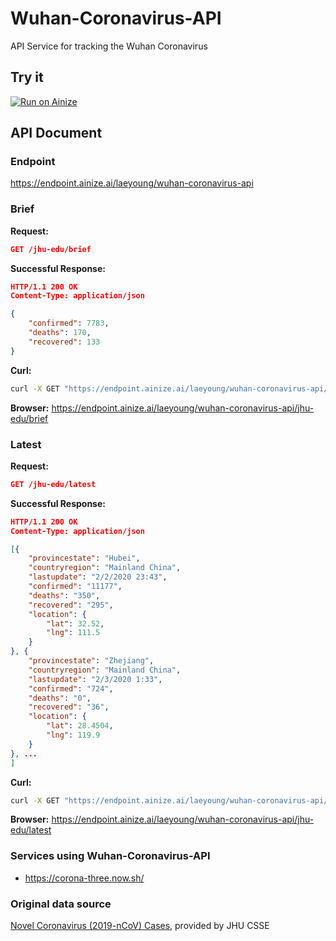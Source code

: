# Wuhan-Coronavirus-API
API Service for tracking the Wuhan Coronavirus

## Try it
[![Run on Ainize](https://ainize.ai/static/images/run_on_ainize_button.svg)](https://ainize.web.app/redirect?git_repo=github.com/Laeyoung/Wuhan-Coronavirus-API)

## API Document

### Endpoint
https://endpoint.ainize.ai/laeyoung/wuhan-coronavirus-api

### Brief

**Request:**
```json
GET /jhu-edu/brief
```
**Successful Response:**
```json
HTTP/1.1 200 OK
Content-Type: application/json

{
	"confirmed": 7783,
	"deaths": 170,
	"recovered": 133
}
```

**Curl:**
```sh
curl -X GET "https://endpoint.ainize.ai/laeyoung/wuhan-coronavirus-api/jhu-edu/brief" -H "accept: application/json"
```

**Browser:**
https://endpoint.ainize.ai/laeyoung/wuhan-coronavirus-api/jhu-edu/brief

### Latest

**Request:**
```json
GET /jhu-edu/latest
```
**Successful Response:**
```json
HTTP/1.1 200 OK
Content-Type: application/json

[{
	"provincestate": "Hubei",
	"countryregion": "Mainland China",
	"lastupdate": "2/2/2020 23:43",
	"confirmed": "11177",
	"deaths": "350",
	"recovered": "295",
	"location": {
		"lat": 32.52,
		"lng": 111.5
	}
}, {
	"provincestate": "Zhejiang",
	"countryregion": "Mainland China",
	"lastupdate": "2/3/2020 1:33",
	"confirmed": "724",
	"deaths": "0",
	"recovered": "36",
	"location": {
		"lat": 28.4504,
		"lng": 119.9
	}
}, ...
]
```

**Curl:**
```sh
curl -X GET "https://endpoint.ainize.ai/laeyoung/wuhan-coronavirus-api/jhu-edu/latest" -H "accept: application/json"
```

**Browser:**
https://endpoint.ainize.ai/laeyoung/wuhan-coronavirus-api/jhu-edu/latest

### Services using Wuhan-Coronavirus-API
- https://corona-three.now.sh/

### Original data source
[Novel Coronavirus (2019-nCoV) Cases](https://docs.google.com/spreadsheets/d/1wQVypefm946ch4XDp37uZ-wartW4V7ILdg-qYiDXUHM), provided by JHU CSSE
